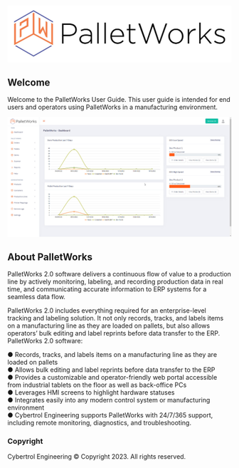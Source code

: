 ![](images/PalletWorks_Logo_Long.jpg)

## Welcome

Welcome to the PalletWorks User Guide. This user guide is intended for end users and operators using PalletWorks in a manufacturing environment.

![](images/homepage.jpg)

## About PalletWorks

PalletWorks 2.0 software delivers a continuous flow of value to a production line by actively monitoring, labeling, and recording production data in real time, and communicating accurate information to ERP systems for a seamless data flow. 

PalletWorks 2.0 includes everything required for an enterprise-level tracking and labeling solution. It not only records, tracks, and labels items on a manufacturing line as they are loaded on pallets, but also allows operators’ bulk editing and label reprints before data transfer to the ERP. PalletWorks 2.0 software: 

●	Records, tracks, and labels items on a manufacturing line as they are loaded on pallets<br>
●	Allows bulk editing and label reprints before data transfer to the ERP<br>
●	Provides a customizable and operator-friendly web portal accessible from industrial tablets on the floor as well as back-office PCs<br>
●	Leverages HMI screens to highlight hardware statuses<br>
●	Integrates easily into any modern control system or manufacturing environment<br>
●	Cybertrol Engineering supports PalletWorks with 24/7/365 support, including remote monitoring, diagnostics, and troubleshooting.<br>

### Copyright

Cybertrol Engineering © Copyright 2023. All rights reserved.